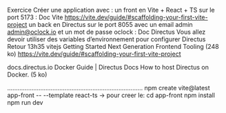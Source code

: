 Exercice
Créer une application avec :
un front en Vite + React + TS sur le port 5173 : Doc Vite https://vite.dev/guide/#scaffolding-your-first-vite-project
un back en Directus sur le port 8055 avec un email admin admin@oclock.io et un mot de passe oclock : Doc Directus
       Vous allez devoir utiliser des variables d’environnement pour configurer Directus
Retour 13h35
vitejs
Getting Started
Next Generation Frontend Tooling (248 ko)
https://vite.dev/guide/#scaffolding-your-first-vite-project

docs.directus.io
Docker Guide | Directus Docs
How to host Directus on Docker. (5 ko)




..............................................................................
npm create vite@latest app-front -- --template react-ts -> pour creer le:
  cd app-front
  npm install
  npm run dev